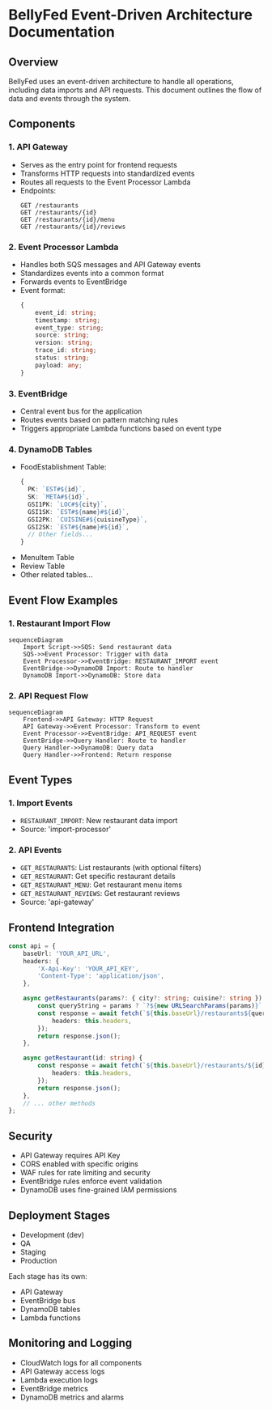 # BellyFed Event-Driven Architecture Documentation

## Overview

BellyFed uses an event-driven architecture to handle all operations, including data imports and API requests. This document outlines the flow of data and events through the system.

## Components

### 1. API Gateway

- Serves as the entry point for frontend requests
- Transforms HTTP requests into standardized events
- Routes all requests to the Event Processor Lambda
- Endpoints:
    ```
    GET /restaurants
    GET /restaurants/{id}
    GET /restaurants/{id}/menu
    GET /restaurants/{id}/reviews
    ```

### 2. Event Processor Lambda

- Handles both SQS messages and API Gateway events
- Standardizes events into a common format
- Forwards events to EventBridge
- Event format:
    ```typescript
    {
        event_id: string;
        timestamp: string;
        event_type: string;
        source: string;
        version: string;
        trace_id: string;
        status: string;
        payload: any;
    }
    ```

### 3. EventBridge

- Central event bus for the application
- Routes events based on pattern matching rules
- Triggers appropriate Lambda functions based on event type

### 4. DynamoDB Tables

- FoodEstablishment Table:
    ```typescript
    {
      PK: `EST#${id}`,
      SK: `META#${id}`,
      GSI1PK: `LOC#${city}`,
      GSI1SK: `EST#${name}#${id}`,
      GSI2PK: `CUISINE#${cuisineType}`,
      GSI2SK: `EST#${name}#${id}`,
      // Other fields...
    }
    ```
- MenuItem Table
- Review Table
- Other related tables...

## Event Flow Examples

### 1. Restaurant Import Flow

```mermaid
sequenceDiagram
    Import Script->>SQS: Send restaurant data
    SQS->>Event Processor: Trigger with data
    Event Processor->>EventBridge: RESTAURANT_IMPORT event
    EventBridge->>DynamoDB Import: Route to handler
    DynamoDB Import->>DynamoDB: Store data
```

### 2. API Request Flow

```mermaid
sequenceDiagram
    Frontend->>API Gateway: HTTP Request
    API Gateway->>Event Processor: Transform to event
    Event Processor->>EventBridge: API_REQUEST event
    EventBridge->>Query Handler: Route to handler
    Query Handler->>DynamoDB: Query data
    Query Handler->>Frontend: Return response
```

## Event Types

### 1. Import Events

- `RESTAURANT_IMPORT`: New restaurant data import
- Source: 'import-processor'

### 2. API Events

- `GET_RESTAURANTS`: List restaurants (with optional filters)
- `GET_RESTAURANT`: Get specific restaurant details
- `GET_RESTAURANT_MENU`: Get restaurant menu items
- `GET_RESTAURANT_REVIEWS`: Get restaurant reviews
- Source: 'api-gateway'

## Frontend Integration

```typescript
const api = {
    baseUrl: 'YOUR_API_URL',
    headers: {
        'X-Api-Key': 'YOUR_API_KEY',
        'Content-Type': 'application/json',
    },

    async getRestaurants(params?: { city?: string; cuisine?: string }) {
        const queryString = params ? `?${new URLSearchParams(params)}` : '';
        const response = await fetch(`${this.baseUrl}/restaurants${queryString}`, {
            headers: this.headers,
        });
        return response.json();
    },

    async getRestaurant(id: string) {
        const response = await fetch(`${this.baseUrl}/restaurants/${id}`, {
            headers: this.headers,
        });
        return response.json();
    },
    // ... other methods
};
```

## Security

- API Gateway requires API Key
- CORS enabled with specific origins
- WAF rules for rate limiting and security
- EventBridge rules enforce event validation
- DynamoDB uses fine-grained IAM permissions

## Deployment Stages

- Development (dev)
- QA
- Staging
- Production

Each stage has its own:

- API Gateway
- EventBridge bus
- DynamoDB tables
- Lambda functions

## Monitoring and Logging

- CloudWatch logs for all components
- API Gateway access logs
- Lambda execution logs
- EventBridge metrics
- DynamoDB metrics and alarms
